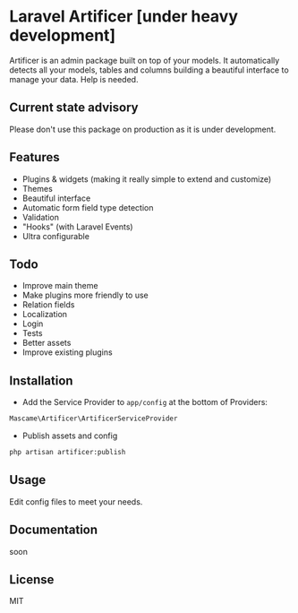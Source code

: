 Laravel Artificer [under heavy development]
=========

Artificer is an admin package built on top of your models. It automatically detects all your models, tables and columns building a beautiful interface to manage your data. Help is needed.

Current state advisory
----
Please don't use this package on production as it is under development.

Features
----

  - Plugins & widgets (making it really simple to extend and customize)
  - Themes
  - Beautiful interface
  - Automatic form field type detection
  - Validation
  - "Hooks" (with Laravel Events)
  - Ultra configurable


Todo
-----------

* Improve main theme
* Make plugins more friendly to use
* Relation fields
* Localization
* Login
* Tests
* Better assets
* Improve existing plugins

Installation
--------------


- Add the Service Provider to `app/config` at the bottom of Providers:

```php
Mascame\Artificer\ArtificerServiceProvider
```
- Publish assets and config

```sh
php artisan artificer:publish
```

Usage
--------------
Edit config files to meet your needs.

Documentation
--------------
soon


License
----

MIT
